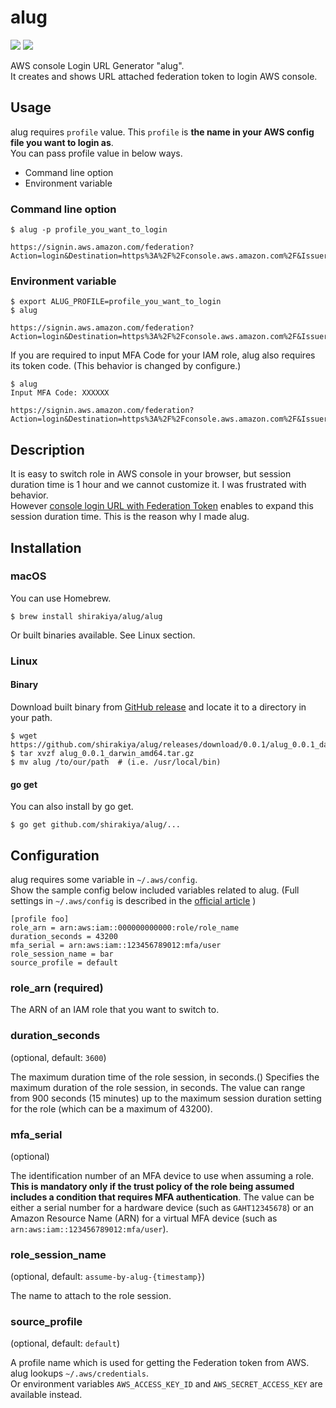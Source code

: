 # alug
![](https://github.com/shirakiya/alug/workflows/Go/badge.svg?branch=master) ![](https://github.com/shirakiya/alug/workflows/Release/badge.svg)  
  
AWS console Login URL Generator "alug".  
It creates and shows URL attached federation token to login AWS console.


## Usage
alug requires `profile` value. This `profile` is **the name in your AWS config file you want to login as**.  
You can pass profile value in below ways.

- Command line option
- Environment variable

### Command line option
```
$ alug -p profile_you_want_to_login

https://signin.aws.amazon.com/federation?Action=login&Destination=https%3A%2F%2Fconsole.aws.amazon.com%2F&Issuer=IssuedByAlug&SigninToken=XXXXXXXXXX...
```

### Environment variable
```
$ export ALUG_PROFILE=profile_you_want_to_login
$ alug

https://signin.aws.amazon.com/federation?Action=login&Destination=https%3A%2F%2Fconsole.aws.amazon.com%2F&Issuer=IssuedByAlug&SigninToken=XXXXXXXXXX...
```

  
If you are required to input MFA Code for your IAM role, alug also requires its token code.
(This behavior is changed by configure.)

```
$ alug
Input MFA Code: XXXXXX

https://signin.aws.amazon.com/federation?Action=login&Destination=https%3A%2F%2Fconsole.aws.amazon.com%2F&Issuer=IssuedByAlug&SigninToken=XXXXXXXXXX...
```


## Description
It is easy to switch role in AWS console in your browser, but session duration time is 1 hour
and we cannot customize it. I was frustrated with behavior.  
However [console login URL with Federation Token](https://docs.aws.amazon.com/IAM/latest/UserGuide/id_roles_providers_enable-console-custom-url.html)
enables to expand this session duration time. This is the reason why I made alug.


## Installation
### macOS
You can use Homebrew.

```
$ brew install shirakiya/alug/alug
```

Or built binaries available. See Linux section.

### Linux
#### Binary
Download built binary from [GitHub release](https://github.com/shirakiya/alug/releases) and locate it to a directory in your path.

```
$ wget https://github.com/shirakiya/alug/releases/download/0.0.1/alug_0.0.1_darwin_amd64.tar.gz
$ tar xvzf alug_0.0.1_darwin_amd64.tar.gz
$ mv alug /to/our/path  # (i.e. /usr/local/bin)
```

#### go get
You can also install by go get.

```
$ go get github.com/shirakiya/alug/...
```


## Configuration
alug requires some variable in `~/.aws/config`.  
Show the sample config below included variables related to alug.
(Full settings in `~/.aws/config` is described in the [official article](https://docs.aws.amazon.com/cli/latest/userguide/cli-configure-files.html) )

```
[profile foo]
role_arn = arn:aws:iam::000000000000:role/role_name
duration_seconds = 43200
mfa_serial = arn:aws:iam::123456789012:mfa/user
role_session_name = bar
source_profile = default
```

### role_arn (required)
The ARN of an IAM role that you want to switch to.

### duration_seconds
(optional, default: `3600`)  
  
The maximum duration time of the role session, in seconds.()
Specifies the maximum duration of the role session, in seconds. The value can range
from 900 seconds (15 minutes) up to the maximum session duration setting for the role
(which can be a maximum of 43200).

### mfa_serial
(optional)  
  
The identification number of an MFA device to use when assuming a role. **This is mandatory
only if the trust policy of the role being assumed includes a condition that requires MFA
authentication**. The value can be either a serial number for a hardware device (such as `GAHT12345678`)
or an Amazon Resource Name (ARN) for a virtual MFA device (such as `arn:aws:iam::123456789012:mfa/user`).

### role_session_name
(optional, default: `assume-by-alug-{timestamp}`)  
  
The name to attach to the role session.

### source_profile
(optional, default: `default`)  
  
A profile name which is used for getting the Federation token from AWS. alug lookups
`~/.aws/credentials`.  
Or environment variables `AWS_ACCESS_KEY_ID` and `AWS_SECRET_ACCESS_KEY` are available instead.
